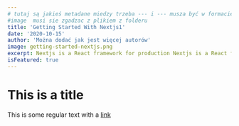 ```yaml
---
# tutaj są jakieś metadane miedzy trzeba --- i --- musza być w formacie yaml
#image  musi sie zgadzac z plikiem z folderu
title: 'Getting Started With Nextjs1'
date: '2020-10-15'
author: 'Można dodać jak jest więcej autorów'
image: getting-started-nextjs.png
excerpt: Nextjs is a React framework for production Nextjs is a React framework for production Nextjs is a React framework for production
isFeatured: true
---
```


# This is a title

This is some regular text with a [link](http://google.com)